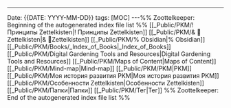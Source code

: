 ---
Date: {{DATE: YYYY-MM-DD}}
tags: [MOC]
---%% Zoottelkeeper: Beginning of the autogenerated index file list  %%
 [[_Public/PKM/! Принципы Zettelkisten|! Принципы Zettelkisten]]
 [[_Public/PKM/& 🌲️Zettelkisten|& 🌲️Zettelkisten]]
 [[_Public/PKM/% Obsidian|% Obsidian]]
 [[_Public/PKM/Books/_Index_of_Books|_Index_of_Books]]
 [[_Public/PKM/Digital Gardening Tools and Resources|Digital Gardening Tools and Resources]]
 [[_Public/PKM/Maps of Content|Maps of Content]]
 [[_Public/PKM/Mind-map|Mind-map]]
 [[_Public/PKM/PKM|PKM]]
 [[_Public/PKM/Моя история  развития PKM|Моя история  развития PKM]]
 [[_Public/PKM/Особенности Zettelkisten|Особенности Zettelkisten]]
 [[_Public/PKM/Папки|Папки]]
 [[_Public/PKM/Тег|Тег]]
%% Zoottelkeeper: End of the autogenerated index file list  %%

